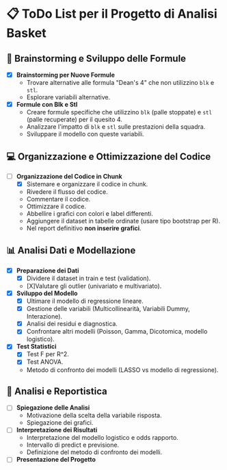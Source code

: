 # 📋 ToDo List per il Progetto di Analisi Basket

## 🧠 Brainstorming e Sviluppo delle Formule
- [X] **Brainstorming per Nuove Formule**
  - Trovare alternative alle formula "Dean's 4" che non utilizzino `blk` e `stl`.
  - Esplorare variabili alternative.
- [X] **Formule con Blk e Stl**
  - Creare formule specifiche che utilizzino `blk` (palle stoppate) e `stl` (palle recuperate) per il quesito 4.
  - Analizzare l'impatto di `blk` e `stl` sulle prestazioni della squadra.
  - Sviluppare il modello con queste variabili.

## 💻 Organizzazione e Ottimizzazione del Codice
- [ ] **Organizzazione del Codice in Chunk**
  - [X] Sistemare e organizzare il codice in chunk.
  - Rivedere il flusso del codice.
  - Commentare il codice.
  - Ottimizzare il codice.
  - Abbellire i grafici con colori e label differenti.
  - Aggiungere il dataset in tabelle ordinate (usare tipo bootstrap per R).
  - Nel report definitivo **non inserire grafici**.

## 📊 Analisi Dati e Modellazione
- [X] **Preparazione dei Dati**
  - [X] Dividere il dataset in train e test (validation).
  - [X]Valutare gli outlier (univariato e multivariato).
- [X] **Sviluppo del Modello**
  - [X] Ultimare il modello di regressione lineare.
  - [X] Gestione delle variabili (Multicollinearità, Variabili Dummy, Interazione).
  - [X] Analisi dei residui e diagnostica.
  - [X] Confrontare altri modelli (Poisson, Gamma, Dicotomica, modello logistico).
- [X] **Test Statistici**
  - [X] Test F per R^2.
  - [X] Test ANOVA.
  - Metodo di confronto dei modelli (LASSO vs modello di regressione).

## 📝 Analisi e Reportistica
- [ ] **Spiegazione delle Analisi**
  - Motivazione della scelta della variabile risposta.
  - Spiegazione dei grafici.
- [ ] **Interpretazione dei Risultati**
  - Interpretazione del modello logistico e odds rapporto.
  - Intervallo di predict e previsione.
  - Definizione del metodo di confronto dei modelli.
- [ ] **Presentazione del Progetto**
